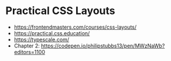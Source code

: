 # Practical CSS Layouts

* <https://frontendmasters.com/courses/css-layouts/>
* <https://practical.css.education/>
* <https://typescale.com/>
* Chapter 2: <https://codepen.io/philipstubbs13/pen/MWzNaWb?editors=1100>